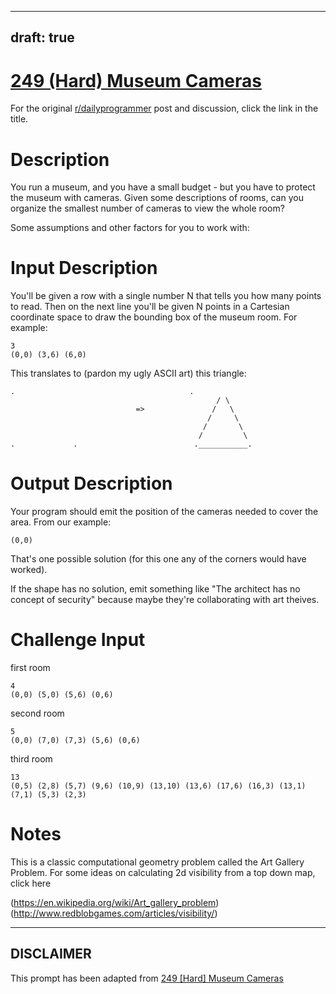 ---
draft: true
----

# [249 (Hard) Museum Cameras](https://www.reddit.com/r/dailyprogrammer/comments/41346z/20160115_challenge_249_hard_museum_cameras/)

For the original [r/dailyprogrammer](https://www.reddit.com/r/dailyprogrammer/) post and discussion, click the link in the title.

# Description
You run a museum, and you have a small budget - but you have to protect the museum with cameras. Given some descriptions of rooms, can you organize the smallest number of cameras to view the whole room?

Some assumptions and other factors for you to work with:

# Input Description
You'll be given a row with a single number N that tells you how many points to read. Then on the next line you'll be given N points in a Cartesian coordinate space to draw the bounding box of the museum room. For example:


```
3
(0,0) (3,6) (6,0)
```
This translates to (pardon my ugly ASCII art) this triangle:


```
.                                       .
                                              / \
                            =>               /   \
                                            /     \
                                           /       \
                                          /         \
.             .                          .___________.
```
# Output Description
Your program should emit the position of the cameras needed to cover the area. From our example:


```
(0,0)
```
That's one possible solution (for this one any of the corners would have worked). 

If the shape has no solution, emit something like "The architect has no concept of security" because maybe they're collaborating with art theives. 

# Challenge Input
first room


```
4 
(0,0) (5,0) (5,6) (0,6)
```
second room


```
5
(0,0) (7,0) (7,3) (5,6) (0,6)
```
third room


```
13
(0,5) (2,8) (5,7) (9,6) (10,9) (13,10) (13,6) (17,6) (16,3) (13,1) (7,1) (5,3) (2,3)
```
# Notes
This is a classic computational geometry problem called the Art Gallery Problem. For some ideas on calculating 2d visibility from a top down map, click here 

(https://en.wikipedia.org/wiki/Art_gallery_problem)
(http://www.redblobgames.com/articles/visibility/)

----
## **DISCLAIMER**
This prompt has been adapted from [249 [Hard] Museum Cameras](https://www.reddit.com/r/dailyprogrammer/comments/41346z/20160115_challenge_249_hard_museum_cameras/
)
